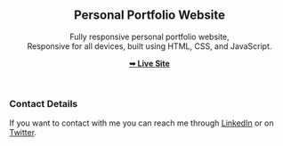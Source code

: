 <div align="center">

  <br />

  <h2 align="center">Personal Portfolio Website</h2>

  Fully responsive personal portfolio website, <br />Responsive for all devices, built using HTML, CSS, and JavaScript.

  <a href="https://travcort.github.io/tarvportfolio/"><strong>➥ Live Site</strong></a>

</div>

<br />

### Contact Details

If you want to contact with me you can reach me through [LinkedIn](www.linkedin.com/in/tarvone) or on [Twitter](https://www.twitter.com/x_Tirva).
